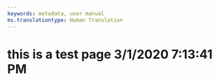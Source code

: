 ```yaml
---
keywords: metadata, user manual
ms.translationtype: Human Translation
---
```

# this is a test page 3/1/2020 7:13:41 PM